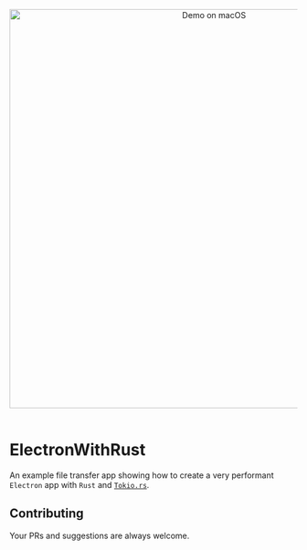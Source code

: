 <p align="center">
  <img src="https://raw.githubusercontent.com/rousan/electron-with-rust/master/demo.png" alt="Demo on macOS" width="700">
    <br>
    <br>
</p>

# ElectronWithRust

An example file transfer app showing how to create a very performant `Electron` app with `Rust` and [`Tokio.rs`](https://tokio.rs/).

## Contributing

Your PRs and suggestions are always welcome.
